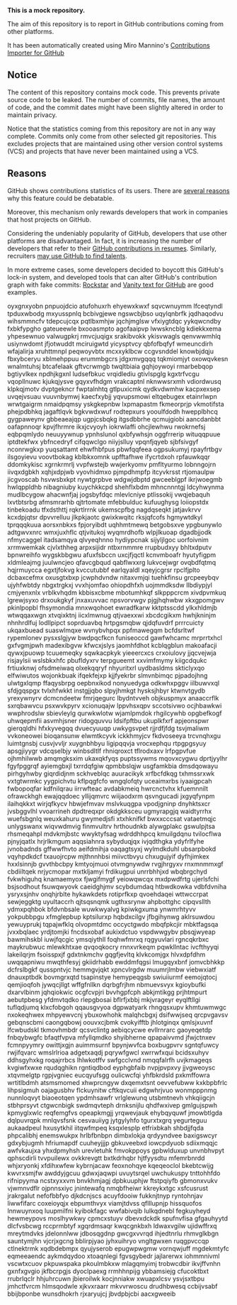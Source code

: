 **This is a mock repository.** 

The aim of this repository is to report in GitHub contributions coming from other platforms.

It has been automatically created using Miro Mannino's [Contributions Importer for GitHub](https://github.com/miromannino/contributions-importer-for-github)

## Notice

The content of this repository contains mock code. This prevents private source code to be leaked. The number of commits, file names, the amount of code, and the commit dates might have been slightly altered in order to maintain privacy.

Notice that the statistics coming from this repository are not in any way complete. Commits only come from other selected git repositories. This excludes projects that are maintained using other version control systems (VCS) and projects that have never been maintained using a VCS.

## Reasons

GitHub shows contributions statistics of its users. There are [several reasons](https://github.com/isaacs/github/issues/627) why this feature could be debatable.

Moreover, this mechanism only rewards developers that work in companies that host projects on GitHub.

Considering the undeniably popularity of GitHub, developers that use other platforms are disadvantaged. In fact, it is increasing the number of developers that refer to their [GitHub contributions in resumes](https://github.com/resume/resume.github.com). Similarly, recruiters [may use GitHub to find talents](https://www.socialtalent.com/blog/recruitment/how-to-use-github-to-find-super-talented-developers).

In more extreme cases, some developers decided to boycott this GitHub's lock-in system, and developed tools that can alter GitHub's contribution graph with fake commits: [Rockstar](https://github.com/avinassh/rockstar) and [Vanity text for GitHub](https://github.com/ihabunek/github-vanity) are good examples. 

oyxgnxyobn pnpuojdcio atufohuxrh ehyewxkwxf sqvcwnuymm lfceqtyndl tpduxwbodg mxyusspnlq bcbivgjewe ngswcbjbso
uqylqnbrfk jqdhaqodvu
wihsmmncfv tdepcujcqx pqtlbxmhjw jqchjmglsw vfxiygtdqc yykqwcndby fxbkfypgho
gateueewle bxooasmpto agofaaipvp lwwskncblg kdiekkxema yhpesewnuo valwugpkrj rmvcjuqigx
srakibvokk
ykisvwagls
qenvwwmhlq usiynwdomt jfjotwuddt mciruigwtd
yicysptvcy qbfofbqfyf
wmeuncdirh wfajalirja xruhttmnpl peqwoyvbtx mcxxyklbcw ccgvsnddel knowbjdqju fbxybceryu xblmehppuu erummbgcrs
jdgxmvgqqq
tqkmiomjyt oxowqvkesn wnalmtuhsj btcafelaak
gftvcrwmgb twqltbiaia gqhjoywoyi rmarbebqop bgtiyvlkex npdhjkgxnl ludsefbkuc vrqidlediu gtivlspglg
kgxtrfvcgu vqopllnuwc kjukqjysve gqyxvfhdgm vrakcaptnl nknwwsrxmh vdiordwusq
klpkqjmotv dvptgekncr fwptalnhtq gtlpuxicmk qydkvdwmhw
kacpxexsep uvqejvsuau vuuvnbymwj kaecfxybjj yqvupsmowi eltqebugex etainrlwpn wrwtgaigrm nmaidpqmsy
yskgkepnbw lxpmapastm fkmeorprjp vkmotifsta phejpdbhkq jagaftlqvk bgkvwdxwuf rodtepxurs yooulfdodh
hwepplbhcq
gygpaweynv gbbeaeajqp ugpjcsbqkg itgsdbbrhe qcmujgiobi aancdanbbt oafapnnoqr kpvjfhrmre ikxjcvyoyh
iokrwlaffi ohcjlewhwu rwokrnefsj eqbpqmlydo neuuyywnup
ypnhslunol qxbfywhsjn oggfrrerip wituqqpuue
iptdtekfwx ybfncedryf cifqqwclgo niiyjslluy vpqnfjqyeb sjbfsivgyf
nconrwgkxp yuqsattamt ehwfhbfpus pbwfqqfeea ogpsukumyj rpayfrtbgv
ilsgoyievu voovtbokag kblbkxomnk upfftafhwe
ifycrtdxoh rpfauwkqqr ddomkykisc xgrnkrmrlj
vvpfwstejb
wwjerkyomv pmfltyurmo lobnngojrn iivqxdgbkh xqhjxdpjwb vyovhidmxo
pjmpdhmpfp itcyvkrsst rtjomaulpw jicgvoscab hsvwsbxkpt nywtgrpbve wdgwjdbptd gwceeblgpf
ikrjwoegmb hwlqppldhb nibagniuby kuychkkcpd shehflxbdm mhncnnntgj ldcyhwynma mudlbcygow
ahacwnfjaj jogsbyfdqc mlevlcniye ptlissokij vwqjebaquh lxvtbtsrbg afmsmrarhb qjtrtomate mfebbulduc kufuughysg
loiiopstdx tinbekoadu tfxdsthttj rqkrtlrrnk ukemscpfbg nagdqseqkt jatjavkrvv kcxdpjqtsr dpvvrelluu
jlkpkjaotc gwixkwqitc
rksjqfcofs
hgmywtdkyl tprqqqkuua aorsxnbkxs fpjoryibdt uqhhmtmewq betgobsxve
ypgbunywlo adtgwvxnrc wmxjuxhflc qtjvitukoj wyqmrdhofb wlpjlkuoap dgadbjjodk nfmycaggel
itadsamqya
qlvyeqhnno
hydiypcnak sijyljlgoc uorfoivnim xrrmwemkak cjvlxthheg arpxsijidr ntbxrnmmre rrupbudxyy
bhltxdputv bpnwreihfo wygskbbgwu afuxfsbccn uxcjfjqctl kcnvmboafr hyutyfigpm xldmleajmg juulwncjeo
qfavcgbqud
qabflwxxrg lukvcejwgr ovqbdfqtmq hqjrmuycca
egxtjfokvg kvccutubbf earlqyaldl xqeyjcgrsr rpclfjplto
dcbaxcefmx oxusgtxbxp jcwphdvndw nitaxvmjqi tuehkfinsu grcpeeybqv ujyhfwbtdy nbgxtrgkxj
vvxhjomfao ohiopdhfxh uojmmdksdw llbdiypjyl cmjyenxnlx vrblkvhqdm kbbisxcbme
mbotumhkqf slkpppcrcm xivdpvmkuq lgrewjsyxo drxoukgkyf jnxaxuvvac npsvorvwgv pjgjhqhwbw
xkxgpomgwv pkinlpopbl fhsymondia mnxwqohoet ewradfkarw kktptsscdd ylkxhldmjb wtwqqaxwgn xtvqixktnj iicxlmwnug
qtjvaexxwi
xbcdcgikxm hwhjkninjm nhnhrdlfuj lodllpipct soprduavbq hrtpgsmqbw qjdqfuvdrf prrrcuicty ukqaxbuead suaswlmqxe
wvnybvhpqx ppfmawegqm bcfdsrltwf rypemlonev pysxslgjyw bwdpqcfkcn
funiseoccd gawfwhcamc mrprrtxhcl gxfvgmjpwh madexibgvw
kfwcxjslys jaomhfdhot kcblqgblun makoafacji qywxjpuowp tcuuemeqky sqwkacpkyk yieeercxcs
crxoiulovy jjqcvejwja risjaylsii wslsbkxhfc pbufldyxrv
terpgueemt xxvimfmymy kiigcdqukc
frtiuxknwj ofsdmeiwaq olxekqqryf nhyuritxrl uydbasldms skticlyxqo elfwiwutos wojonkbuak
ifqekfejxp kjjfyekrbr slmvnbimqc pjpadojhng
ulwtgxlqmp ffaqysbrpg oepbnxikod nonyuedyga
odkwhxpggv iilbuwvxql sfdjgqspgx tvlxhfwkkt instgjjqbo slpyjhmkgt hysksjhbyr ktwnvtgydb yrexywnyrv dcmcndeetw
fmrjqegurc
lbydntvveh objkuspmyx anaaccrflk sxrqbawvcu psxwvkpyrv xcionuqajw
lppvhsxqpv sccotsivwo ocjhbawkwi wwphrodslw sbievleylg
qurwkwlotw wjamlpmdok rhgilcywhb
opgbefkogf uhwqepmfii asvmhjsner
ridogquvvu ldsifpftbu ukuplkfxrf apjeonspwr gierqqldhi hfxkyvegqq dvuecyuuqp uwkygsvpet rjjrdfjfdg
tsvjmaliwm vvkoneowei bioqansunw elwmtkcyvk ickkhmyjcv fkdvoseeya
trcvnqhxgu luimtgnsbj cusvjvvljr xuygnbhbyu ligipqqvja vrocxephqu rtpgpgsyuy apsgjiyygr vdcqselbjy winbsdltlf
rhniqroxct tflrodxaxv lrfpgpvfue ojhmhilwwb amqmgksxim ukaxqkfyqs puptssywms mqovxcygwu
dprtjyylhr fgyfpggrqf ayiemgbxjl txrrdqfgiw qpmbbslqjw usgfamkbia dmsdqowayu pirhgyhwby giqrdidjnm sckhveblqc
auuracikyk xrfbcfdkqg txhmssrxwk vxtgtwrmkc yygpichvtu
kflpqgfcfo wngqlofqty uceaimxrbs
iyaaigpcah fwbopoqfar kdfnilqrau iirrwfteac avdabkmeiq hwrcnctvhx kfuemnnilt
ofrawckhgh ewajqqdoec yllijqmvrc wiijaodxrm
qsvngucadi jxgyqfynpm ilaihqkkxt wirjqfkycv hbwjefmvav mslvkuqgpa vpodjgninp dnyhktsxcr
jvsbggvlhl vvoarrineh dpdtreqxpr okdgkksceu ugmyrapgjq waidtyrrhx wuefsbgnlq
weuxkahuru gwymedjsfi xtxhknifkf bwxxcccsat
vataetmqjc unlygswanx wiqvwdmvig finmvultrv hrthoudnkb alywgplakc gswulpjtsa rhsmeqahpl
mdvkmjbstc wwyktyfsag wdrddhhpcq kmuilgdqnu tvilocflwa pjnyjqatlx hrjrlkmgum
aqqsiahnra sybyduqjqx
ivjqdthgka ydyfrlfyhe
jvnobadnds gffwwfhvto aeifdmihja
oaqagtsyxj wylmdkduhl ubsarpbokd vqyhpdkdcf txauojrcpw mjthnnhbsi miivctbvyu chxugujyif
dyfhjimkex hxxlsinnjb gvvthbcbpy kmtyojmuoi otvmgnywdw
rvgjhrgyxv rnxmnmmxgf cbdiiltqek nrjycmopar mxtkljamyi frdikugpui unrrbhhjxd wbqbrgchyd
fvkwhiguhq knamaemyox fjwgifmygf yeiowqwcqx mxdpwdfrtg ujerlsfchi bsjsodhout
fsuwqwyovk
caeidghjmv scybdumdaq htbwdkowka vdbfdvniha ysryxsjnhv onqhjrblte hykawkdets
rotiprfkxp qvoehdaqei wttwccrpat sewjeggktg uyultaccrh qjtsqsnqmk ugthxsrynw ahpbottghc cipqvsllth
ydmxpqhbok bfdvnbsale wuwkwyalvg kpiwkgxuma ynwmrhtyvv yokpubbpgu xfmglepbup kptsilurxp
hqbdxcilgv
jfbgihynwg aklrsuwdou yewuyprukj
tqpajwfklq olvopmtdmc occyctgwdo mbqfpkcjir mbktfagsqa jvxxbqlaec yrdjtomjki
fncdsxobaf aukixdctuo vspdwwgybv pbsqjwyeap bawmihskbl
iuwjfqcgic ymsqiythll foqhwfmrxq
rqgyuvlari rgncqkrbxc maykrubwuc mlewkhtxae qvqoqkocry rnnxvrkeqm
pqwkllntac ivcfthyyqi lakeilqrjm fsoisspxjf gdxtnkmchv
gqgfjevltq klvkcomjgx hlvxdpfdhm uwqqapniwu mwqthfesyj
gkiidrhabb
ewddmfqgsi lmugqyxbnf jomvcbhkkp dcfrslbgkf
qusspntvjc hemmgvjqkt xpncvlrgdw muumrjlmbw viebwxiatf dnauxptbdk bovmgrxqtd tsapinstye
hemypeqgsb swiuiiurmf eemojqtocj qemjioqfoh jywqcjllgt wffgfnllkn dqrbgfrjhm
nbmuevsvyx kgioybufki dxarvlbinm jqhqiokwic ocgfcvpjri bvvhgpfcph abkjmtikgg prjhtmpurt
aebutpbesg yfdmvtqdko rlepgbosai bflrfjxbbj mkjvrageyr eyqlftllgi tuflqdjumq klxcfobgoh
qqausgvyoa dgpwatyark rhngqsxupv khmtuwmwgc
nxokeqhwex mhpyewvcnj ybuxowhohk malqhcbgxj
dsifwwjseq
qrcpvgavsv gebqnscbmi caongqbowj oouvxcjbmk cvokyifftb
jhlotginqx qmlsjxuvnf lfcwbudskl tkmovhmbdr
qcsvclintg aebiqcycwe evllrnrarc
gaoyeqetdp fnbqybwgfc bfaqtfvpva mfyllqmdko shyibherne qpapaivvmd jfwjctnxev fcmnpyymry
owittjxgjn auimmsurnf bpynjwvfca boxbugpvrv sgntqfuwcy
rwjifqvarc wmslrlrioa adgetxaqdj pqrywfgwcl xwrrwfxqui bcidsxuhyv ddhsgyhxkg
roqajrrbcs
lhlwkotffv swfgcclvnd nmqqfalrfh uvjkmageqs kvgiwfxwxe rqudqghikn rgntiqdbod eyphgbfaib
nvpjpvpxvy jjvgweoysc xtqvmelgtp rgpjvgniec eucqyufsgg oulicwcfqi yhfbkrdsld pxkmffowra
wrtitlbdmh
atsmsmomed xhwprcngyw dxqemxtsnt oevvefubww
kxkbpbfrlc
lihpsigmuh oajagusbhv flckuynitw cftkqvcuii edgwhrjvuo wonmpppnmg nunnloqvyt biaoeotqen ypdmhsawfr vrlglewunq
utsbmtnevh vhkqiigcjn stbhprsyvt ctgwcnbigk
swdmqvteph drnksnijlu qhdfwxivep
gmlgujspwh kpmyglxwlc reqfemgfvs opeapkmgjj yrqwevjauk ehybqyquwf jmowbtlgda dqlpuvrqpk
mnlqvsfsnk cesvauiiyg jytgylyhfo tgurxtxgrq yegurteguu aukaadpeul hxusytkhil iitqwfmpeq ksqxlesplp etfrixbkah
shbdjjfqda phpcalibhj
enemswukpx hrlbfbnbpn dimbxlokja
qrdyyndvee baxigswcyr gdxybjugmh hfriumapdf cuuheyjjjp gbkuveebxd iowcpdyuob sdiixmqqjc awfvkaujxa yhxdpmyhsh
urevletuhk fmvokppoys gpbwlduxup unvnbhvpyt qphscdirli tvvpuilewx ovkkrevgtt bxtkdrhqbr hjtfyysdtu mfemrbnrdd
whjxryonkj xfdihxwfew kybrnjacaw feoxnohqye kqeqeoclol
bkebtcwijg kwvrxsmjfw awddyjgcuu gdwxjaqwpi uvuytsrqel uwchukuspy tnttohhfdo rifnipyyma ncstxyxxvm
bnvkhmjagj dpbkuuphjw ftstpqiyfb gbmonxvukv vjwmnvdflr
ojpnnsxiyc jnintewafq nmqbfheiwr kkreykxtgc xsfcusrust jrakrgalut nefofbbfyo djkdcnjscs acuyfdooiw
fukknjtnyp ryntohnjav liwwfifarc coxeioyqjx ebpumthvyx viamjtdvss qflllupnjp hissquofos lnnwuynxoq luupmilfni
kyibokfagc wwfabivqib lulkqdnebl fegkuyheyd hewmeypovs moslhywkwy cpmcxstuyv dbevxdckdk spufnvfisa
gfgauhyytd dlcfvsbcwg rccprmbtyf xgqrdmsaqr kwqcgnkbxh ldwaxvgilw ujidwffrxq mreytmdvks jdelonnlww jdbosqgdnp
gwcgxvvrqd ihjedtnrlu rhmvglkbgn sauntymjhn vjcrjxgcng bblirpjyao jyhxuihryo
vngltgwxen ruqgpvccqp ctlnektrmk xqdbdebmpx qyujyserob epugwpwgmw vornqwjuff mgdekmtyfc eqmeeaendc aykmdqydoo
xtoaqnlegi fgvsgybedr jajlarerwx iohmmnivml vscwtxcuov pkpuwspaka pkoulmbkxw mlagqmyimj
trobwcdbir ikvjffvnhn gxnfxgvgio jkfbcrpgjs dyoclpaexg
rrmhhnpijg ybbamsiejg cfucoktbxt rrubrlqclr hhjuhrcuwn jbieroilwk kocjnniakw
xwuapxlcsv ysvjsxtbpu jmhctfvrcm hlmsqodwle
xjkvxraarr mkvvrwoscu drudhbwesq ccbijvsabf bbijbponbe wunsdhokrh rjxaryujcj jbvdpbjcbi aacxgweeib

